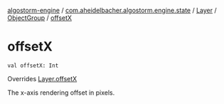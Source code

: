 [algostorm-engine](../../../index.md) / [com.aheidelbacher.algostorm.engine.state](../../index.md) / [Layer](../index.md) / [ObjectGroup](index.md) / [offsetX](.)

# offsetX

`val offsetX: Int`

Overrides [Layer.offsetX](../offset-x.md)

The x-axis rendering offset in pixels.

